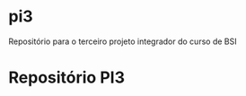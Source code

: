 # pi3
Repositório para o terceiro projeto integrador do curso de BSI 
<b><h1>Repositório PI3</h1></b>
